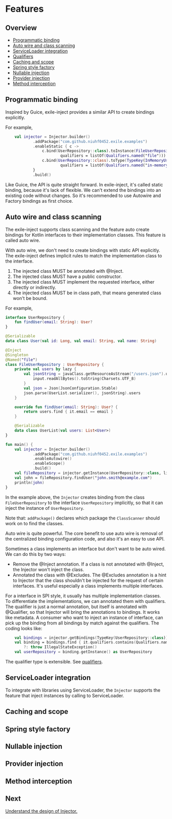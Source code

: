 Features
========

## Overview

* [Programmatic binding](#programmatic-binding)
* [Auto wire and class scanning](#auto-wire-and-class-scanning)
* [ServiceLoader integration](#serviceloader-integration)
* [Qualifiers](#qualifiers)
* [Caching and scope](#caching-and-scope)
* [Spring style factory](#spring-style-factory)
* [Nullable injection](#nullable-injection)
* [Provider injection](#provider-injection)
* [Method interception](#method-interception)

## Programmatic binding

Inspired by Guice, exile-inject provides a similar API to create bindings explicitly.

For example,

```kotlin
    val injector = Injector.builder()
            .addPackage("com.github.niuhf0452.exile.examples")
            .enableStatic { c ->
                c.bind(UserRepository::class).toInstance(FileUserRepository(),
                        qualifiers = listOf(Qualifiers.named("file")))
                c.bind(UserRepository::class).toType(TypeKey(InMemoryUserRepository::class),
                        qualifiers = listOf(Qualifiers.named("in-memory")))
            }
            .build()
```

Like Guice, the API is quite straight forward. In exile-inject, it's called static binding, because
it's lack of flexible. We can't extend the bindings into an existing code without changes. So it's recommended
to use Autowire and Factory bindings as first choice.

## Auto wire and class scanning

The exile-inject supports class scanning and the feature auto create bindings for Kotlin interfaces to their
implementation classes. This feature is called auto wire.

With auto wire, we don't need to create bindings with static API explicitly. The exile-inject defines implicit
rules to match the implementation class to the interface.

1. The injected class MUST be annotated with @Inject.
2. The injected class MUST have a public constructor.
3. The injected class MUST implement the requested interface, either directly or indirectly.
4. The injected class MUST be in class path, that means generated class won't be bound.

For example,

```kotlin
interface UserRepository {
    fun findUser(email: String): User?
}

@Serializable
data class User(val id: Long, val email: String, val name: String)

@Inject
@Singleton
@Named("file")
class FileUserRepository : UserRepository {
    private val users by lazy {
        val jsonString = javaClass.getResourceAsStream("/users.json").use { input ->
            input.readAllBytes().toString(Charsets.UTF_8)
        }
        val json = Json(JsonConfiguration.Stable)
        json.parse(UserList.serializer(), jsonString).users
    }

    override fun findUser(email: String): User? {
        return users.find { it.email == email }
    }

    @Serializable
    data class UserList(val users: List<User>)
}

fun main() {
    val injector = Injector.builder()
            .addPackage("com.github.niuhf0452.exile.examples")
            .enableAutowire()
            .enableScope()
            .build()
    val fileRepository = injector.getInstance(UserRepository::class, listOf(Qualifiers.named("file")))
    val john = fileRepository.findUser("john.smith@example.com")
    println(john)
}
```

In the example above, the `Injector` creates binding from the class `FileUserRepository` to the interface
`UserRepository` implicitly, so that it can inject the instance of `UserRepository`.

Note that: `addPackage()` declares which package the `ClassScanner` should work on to find the classes.

Auto wire is quite powerful. The core benefit to use auto wire is removal of the centralized binding
configuration code, and also it's an easy to use API.

Sometimes a class implements an interface but don't want to be auto wired. We can do this by two ways:

* Remove the @Inject annotation. If a class is not annotated with @Inject, the Injector won't inject the class.
* Annotated the class with @Excludes. The @Excludes annotation is a hint to Injector that the class shouldn't
be injected for the request of certain interfaces. It's useful especially a class implements multiple interfaces.

For a interface in SPI style, it usually has multiple implementation classes. To differentiate the implementations,
we can annotated them with qualifiers. The qualifier is just a normal annotation, but itself is annotated with
@Qualifier, so that Injector will bring the annotations to bindings. It works like metadata.
A consumer who want to inject an instance of interface, can pick up the binding from all bindings by match
against the qualifiers. The coding looks like:

```kotlin
    val bindings = injector.getBindings(TypeKey(UserRepository::class))
    val binding = bindings.find { it.qualifiers.contains(Qualifiers.named("file")) }
        ?: throw IllegalStateException()
    val userRepository = binding.getInstance() as UserRepository
```

The qualifier type is extensible. See [qualifiers](#qualifiers).

## ServiceLoader integration

To integrate with libraries using ServiceLoader, the `Injector` supports the feature that inject instances
by calling to ServiceLoader.



## Caching and scope

## Spring style factory

## Nullable injection

## Provider injection

## Method interception

## Next

[Understand the design of Injector.](design.md)

